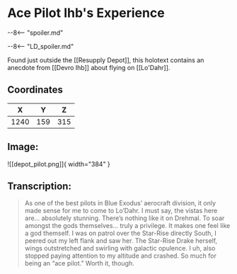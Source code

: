 # Ace Pilot Ihb's Experience

--8<-- "spoiler.md"

--8<-- "LD_spoiler.md"

Found just outside the [[Resupply Depot]], this holotext contains an anecdote from [[Devro Ihb]] about flying on [[Lo'Dahr]].

## Coordinates
| **X** | **Y** | **Z** |
| :---: | :---: | :---: |
| 1240 |  159  | 315 |

## Image:

![[depot_pilot.png]]{ width="384" }

## Transcription:
> As one of the best pilots in Blue Exodus’ aerocraft division, it only made sense for me to come to Lo’Dahr. I must say, the vistas here are… absolutely stunning. There’s nothing like it on Drehmal. To soar amongst the gods themselves… truly a privilege. It makes one feel like a god themself. I was on patrol over the Star-Rise directly South, I peered out my left flank and saw her. The Star-Rise Drake herself, wings outstretched and swirling with galactic opulence. I uh, also stopped paying attention to my altitude and crashed. So much for being an “ace pilot.” Worth it, though.

